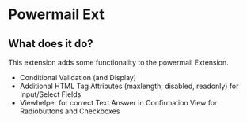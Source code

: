 # Powermail Ext #

## What does it do? ##

This extension adds some functionality to the powermail Extension.
  - Conditional Validation (and Display)
  - Additional HTML Tag Attributes (maxlength, disabled, readonly) for Input/Select Fields
  - Viewhelper for correct Text Answer in Confirmation View for Radiobuttons and Checkboxes
